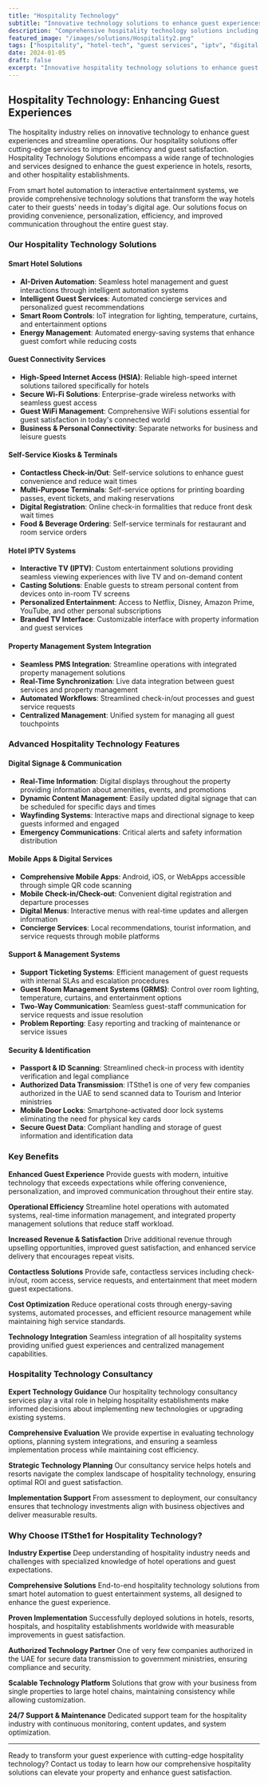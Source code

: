 ```yaml
---
title: "Hospitality Technology"
subtitle: "Innovative technology solutions to enhance guest experiences"
description: "Comprehensive hospitality technology solutions including smart hotel systems, IPTV, digital signage, mobile apps, and guest management systems designed to enhance guest experiences and streamline operations."
featured_image: "/images/solutions/Hospitality2.png"
tags: ["hospitality", "hotel-tech", "guest services", "iptv", "digital signage", "smart hotels", "guest management"]
date: 2024-01-05
draft: false
excerpt: "Innovative hospitality technology solutions to enhance guest experiences and streamline hotel operations with cutting-edge services."
---
```


## Hospitality Technology: Enhancing Guest Experiences

The hospitality industry relies on innovative technology to enhance guest experiences and streamline operations. Our hospitality solutions offer cutting-edge services to improve efficiency and guest satisfaction. Hospitality Technology Solutions encompass a wide range of technologies and services designed to enhance the guest experience in hotels, resorts, and other hospitality establishments.

From smart hotel automation to interactive entertainment systems, we provide comprehensive technology solutions that transform the way hotels cater to their guests' needs in today's digital age. Our solutions focus on providing convenience, personalization, efficiency, and improved communication throughout the entire guest stay.

### Our Hospitality Technology Solutions

#### Smart Hotel Solutions
- **AI-Driven Automation**: Seamless hotel management and guest interactions through intelligent automation systems
- **Intelligent Guest Services**: Automated concierge services and personalized guest recommendations
- **Smart Room Controls**: IoT integration for lighting, temperature, curtains, and entertainment options
- **Energy Management**: Automated energy-saving systems that enhance guest comfort while reducing costs

#### Guest Connectivity Services
- **High-Speed Internet Access (HSIA)**: Reliable high-speed internet solutions tailored specifically for hotels
- **Secure Wi-Fi Solutions**: Enterprise-grade wireless networks with seamless guest access
- **Guest WiFi Management**: Comprehensive WiFi solutions essential for guest satisfaction in today's connected world
- **Business & Personal Connectivity**: Separate networks for business and leisure guests

#### Self-Service Kiosks & Terminals
- **Contactless Check-in/Out**: Self-service solutions to enhance guest convenience and reduce wait times
- **Multi-Purpose Terminals**: Self-service options for printing boarding passes, event tickets, and making reservations
- **Digital Registration**: Online check-in formalities that reduce front desk wait times
- **Food & Beverage Ordering**: Self-service terminals for restaurant and room service orders

#### Hotel IPTV Systems
- **Interactive TV (IPTV)**: Custom entertainment solutions providing seamless viewing experiences with live TV and on-demand content
- **Casting Solutions**: Enable guests to stream personal content from devices onto in-room TV screens
- **Personalized Entertainment**: Access to Netflix, Disney, Amazon Prime, YouTube, and other personal subscriptions
- **Branded TV Interface**: Customizable interface with property information and guest services

#### Property Management System Integration
- **Seamless PMS Integration**: Streamline operations with integrated property management solutions
- **Real-Time Synchronization**: Live data integration between guest services and property management
- **Automated Workflows**: Streamlined check-in/out processes and guest service requests
- **Centralized Management**: Unified system for managing all guest touchpoints

### Advanced Hospitality Technology Features

#### Digital Signage & Communication
- **Real-Time Information**: Digital displays throughout the property providing information about amenities, events, and promotions
- **Dynamic Content Management**: Easily updated digital signage that can be scheduled for specific days and times
- **Wayfinding Systems**: Interactive maps and directional signage to keep guests informed and engaged
- **Emergency Communications**: Critical alerts and safety information distribution

#### Mobile Apps & Digital Services
- **Comprehensive Mobile Apps**: Android, iOS, or WebApps accessible through simple QR code scanning
- **Mobile Check-in/Check-out**: Convenient digital registration and departure processes
- **Digital Menus**: Interactive menus with real-time updates and allergen information
- **Concierge Services**: Local recommendations, tourist information, and service requests through mobile platforms

#### Support & Management Systems
- **Support Ticketing Systems**: Efficient management of guest requests with internal SLAs and escalation procedures
- **Guest Room Management Systems (GRMS)**: Control over room lighting, temperature, curtains, and entertainment options
- **Two-Way Communication**: Seamless guest-staff communication for service requests and issue resolution
- **Problem Reporting**: Easy reporting and tracking of maintenance or service issues

#### Security & Identification
- **Passport & ID Scanning**: Streamlined check-in process with identity verification and legal compliance
- **Authorized Data Transmission**: ITSthe1 is one of very few companies authorized in the UAE to send scanned data to Tourism and Interior ministries
- **Mobile Door Locks**: Smartphone-activated door lock systems eliminating the need for physical key cards
- **Secure Guest Data**: Compliant handling and storage of guest information and identification data
### Key Benefits

**Enhanced Guest Experience**
Provide guests with modern, intuitive technology that exceeds expectations while offering convenience, personalization, and improved communication throughout their entire stay.

**Operational Efficiency**
Streamline hotel operations with automated systems, real-time information management, and integrated property management solutions that reduce staff workload.

**Increased Revenue & Satisfaction**
Drive additional revenue through upselling opportunities, improved guest satisfaction, and enhanced service delivery that encourages repeat visits.

**Contactless Solutions**
Provide safe, contactless services including check-in/out, room access, service requests, and entertainment that meet modern guest expectations.

**Cost Optimization**
Reduce operational costs through energy-saving systems, automated processes, and efficient resource management while maintaining high service standards.

**Technology Integration**
Seamless integration of all hospitality systems providing unified guest experiences and centralized management capabilities.

### Hospitality Technology Consultancy

**Expert Technology Guidance**
Our hospitality technology consultancy services play a vital role in helping hospitality establishments make informed decisions about implementing new technologies or upgrading existing systems.

**Comprehensive Evaluation**
We provide expertise in evaluating technology options, planning system integrations, and ensuring a seamless implementation process while maintaining cost efficiency.

**Strategic Technology Planning**
Our consultancy service helps hotels and resorts navigate the complex landscape of hospitality technology, ensuring optimal ROI and guest satisfaction.

**Implementation Support**
From assessment to deployment, our consultancy ensures that technology investments align with business objectives and deliver measurable results.

### Why Choose ITSthe1 for Hospitality Technology?

**Industry Expertise**
Deep understanding of hospitality industry needs and challenges with specialized knowledge of hotel operations and guest expectations.

**Comprehensive Solutions**
End-to-end hospitality technology solutions from smart hotel automation to guest entertainment systems, all designed to enhance the guest experience.

**Proven Implementation**
Successfully deployed solutions in hotels, resorts, hospitals, and hospitality establishments worldwide with measurable improvements in guest satisfaction.

**Authorized Technology Partner**
One of very few companies authorized in the UAE for secure data transmission to government ministries, ensuring compliance and security.

**Scalable Technology Platform**
Solutions that grow with your business from single properties to large hotel chains, maintaining consistency while allowing customization.

**24/7 Support & Maintenance**
Dedicated support team for the hospitality industry with continuous monitoring, content updates, and system optimization.

---

Ready to transform your guest experience with cutting-edge hospitality technology? Contact us today to learn how our comprehensive hospitality solutions can elevate your property and enhance guest satisfaction.
